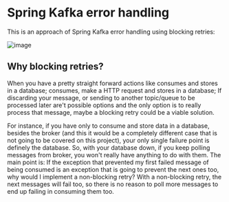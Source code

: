 # Spring Kafka error handling

This is an approach of Spring Kafka error handling using blocking retries:


![image](https://user-images.githubusercontent.com/13872621/119904420-b4e99e00-bf20-11eb-8421-426ca940775d.png)


## Why blocking retries?

When you have a pretty straight forward actions like consumes and stores in a database; consumes, make a HTTP request and stores in a database; If discarding your message, or sending to another topic/queue to be processed later are't possible options and the only option is to really process that message, maybe a blocking retry could be a viable solution.

For instance, if you have only to consume and store data in a database, besides the broker (and this it would be a completely different case that is not going to be covered on this project), your only single failure point is definely the database. So, with your database down, if you keep polling messages from broker, you won't really have anything to do with them. The main point is: If the exception that prevented my first failed message of being consumed is an exception that is going to prevent the next ones too, why would I implement a non-blocking retry? With a non-blocking retry, the next messages will fail too, so there is no reason to poll more messages to end up failing in consuming them too.
